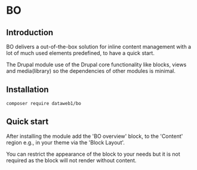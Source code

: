 # BO

## Introduction

BO delivers a out-of-the-box solution for inline content management with a lot of much used elements predefined, to have a quick start.

The Drupal module use of the Drupal core functionality like blocks, views and media(library) so the dependencies of other modules is minimal.

## Installation

```
composer require dataweb1/bo
```

## Quick start

After installing the module add the 'BO overview' block, to the 'Content' region e.g., in your theme via the 'Block Layout'.

You can restrict the appearance of the block to your needs but it is not required as the block will not render without content.
